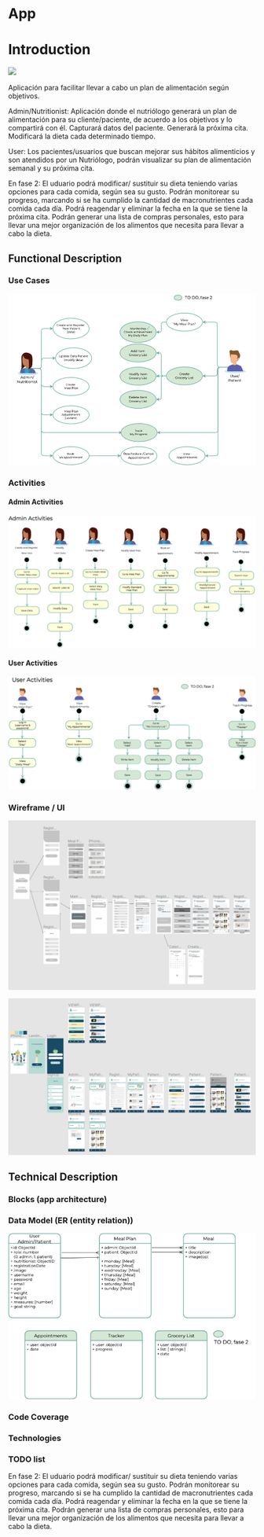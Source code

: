 # App

# Introduction

![](https://media.giphy.com/media/fAhzOM48cmsVJE62RP/giphy.gif)

Aplicación para facilitar llevar a cabo un plan de alimentación según objetivos.

Admin/Nutritionist:
Aplicación donde el nutriólogo  generará un plan de alimentación para su cliente/paciente, de acuerdo a los objetivos y lo compartirá con él.
Capturará datos del paciente.
Generará la próxima cita.
Modificará la dieta cada determinado tiempo.

User:
Los pacientes/usuarios que buscan mejorar sus hábitos alimenticios y son atendidos por un Nutriólogo,  podrán visualizar su plan de alimentación semanal y su próxima cita.

En fase 2: El uduario podrá modificar/ sustituir su dieta teniendo varias opciones para cada comida, según sea su gusto.
Podrán monitorear su progreso, marcando si se ha cumplido la cantidad de macronutrientes cada comida cada día.
Podrá reagendar y eliminar la fecha en la que se tiene la próxima cita.
Podrán generar una lista de compras personales, esto para llevar una mejor organización de los alimentos que necesita para llevar a cabo la dieta.

## Functional Description

### Use Cases
![](images/use-cases.png)

### Activities


#### Admin Activities
![](images/admin-activities.png)

#### User Activities
![](images/user-activities.png)


### Wireframe / UI

![](images/wireframe.png)

![](images/ui.png)


## Technical Description

### Blocks (app architecture)


### Data Model (ER (entity relation))

![](images/data-models.png)

### Code Coverage

### Technologies



### TODO list

En fase 2: El uduario podrá modificar/ sustituir su dieta teniendo varias opciones para cada comida, según sea su gusto.
Podrán monitorear su progreso, marcando si se ha cumplido la cantidad de macronutrientes cada comida cada día.
Podrá reagendar y eliminar la fecha en la que se tiene la próxima cita.
Podrán generar una lista de compras personales, esto para llevar una mejor organización de los alimentos que necesita para llevar a cabo la dieta.